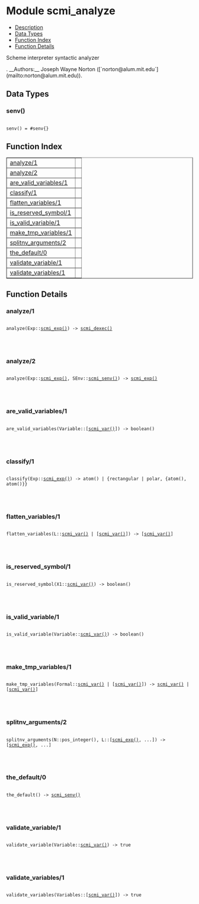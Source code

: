 

# Module scmi_analyze #
* [Description](#description)
* [Data Types](#types)
* [Function Index](#index)
* [Function Details](#functions)


<p>Scheme interpreter syntactic analyzer</p>.
__Authors:__ Joseph Wayne Norton ([`norton@alum.mit.edu`](mailto:norton@alum.mit.edu)).

<a name="types"></a>

## Data Types ##




### <a name="type-senv">senv()</a> ###



<pre><code>
senv() = #senv{}
</code></pre>


<a name="index"></a>

## Function Index ##


<table width="100%" border="1" cellspacing="0" cellpadding="2" summary="function index"><tr><td valign="top"><a href="#analyze-1">analyze/1</a></td><td></td></tr><tr><td valign="top"><a href="#analyze-2">analyze/2</a></td><td></td></tr><tr><td valign="top"><a href="#are_valid_variables-1">are_valid_variables/1</a></td><td></td></tr><tr><td valign="top"><a href="#classify-1">classify/1</a></td><td></td></tr><tr><td valign="top"><a href="#flatten_variables-1">flatten_variables/1</a></td><td></td></tr><tr><td valign="top"><a href="#is_reserved_symbol-1">is_reserved_symbol/1</a></td><td></td></tr><tr><td valign="top"><a href="#is_valid_variable-1">is_valid_variable/1</a></td><td></td></tr><tr><td valign="top"><a href="#make_tmp_variables-1">make_tmp_variables/1</a></td><td></td></tr><tr><td valign="top"><a href="#splitnv_arguments-2">splitnv_arguments/2</a></td><td></td></tr><tr><td valign="top"><a href="#the_default-0">the_default/0</a></td><td></td></tr><tr><td valign="top"><a href="#validate_variable-1">validate_variable/1</a></td><td></td></tr><tr><td valign="top"><a href="#validate_variables-1">validate_variables/1</a></td><td></td></tr></table>


<a name="functions"></a>

## Function Details ##

<a name="analyze-1"></a>

### analyze/1 ###


<pre><code>
analyze(Exp::<a href="#type-scmi_exp">scmi_exp()</a>) -&gt; <a href="#type-scmi_dexec">scmi_dexec()</a>
</code></pre>

<br></br>



<a name="analyze-2"></a>

### analyze/2 ###


<pre><code>
analyze(Exp::<a href="#type-scmi_exp">scmi_exp()</a>, SEnv::<a href="#type-scmi_senv">scmi_senv()</a>) -&gt; <a href="#type-scmi_exp">scmi_exp()</a>
</code></pre>

<br></br>



<a name="are_valid_variables-1"></a>

### are_valid_variables/1 ###


<pre><code>
are_valid_variables(Variable::[<a href="#type-scmi_var">scmi_var()</a>]) -&gt; boolean()
</code></pre>

<br></br>



<a name="classify-1"></a>

### classify/1 ###


<pre><code>
classify(Exp::<a href="#type-scmi_exp">scmi_exp()</a>) -&gt; atom() | {rectangular | polar, {atom(), atom()}}
</code></pre>

<br></br>



<a name="flatten_variables-1"></a>

### flatten_variables/1 ###


<pre><code>
flatten_variables(L::<a href="#type-scmi_var">scmi_var()</a> | [<a href="#type-scmi_var">scmi_var()</a>]) -&gt; [<a href="#type-scmi_var">scmi_var()</a>]
</code></pre>

<br></br>



<a name="is_reserved_symbol-1"></a>

### is_reserved_symbol/1 ###


<pre><code>
is_reserved_symbol(X1::<a href="#type-scmi_var">scmi_var()</a>) -&gt; boolean()
</code></pre>

<br></br>



<a name="is_valid_variable-1"></a>

### is_valid_variable/1 ###


<pre><code>
is_valid_variable(Variable::<a href="#type-scmi_var">scmi_var()</a>) -&gt; boolean()
</code></pre>

<br></br>



<a name="make_tmp_variables-1"></a>

### make_tmp_variables/1 ###


<pre><code>
make_tmp_variables(Formal::<a href="#type-scmi_var">scmi_var()</a> | [<a href="#type-scmi_var">scmi_var()</a>]) -&gt; <a href="#type-scmi_var">scmi_var()</a> | [<a href="#type-scmi_var">scmi_var()</a>]
</code></pre>

<br></br>



<a name="splitnv_arguments-2"></a>

### splitnv_arguments/2 ###


<pre><code>
splitnv_arguments(N::pos_integer(), L::[<a href="#type-scmi_exp">scmi_exp()</a>, ...]) -&gt; [<a href="#type-scmi_exp">scmi_exp()</a>, ...]
</code></pre>

<br></br>



<a name="the_default-0"></a>

### the_default/0 ###


<pre><code>
the_default() -&gt; <a href="#type-scmi_senv">scmi_senv()</a>
</code></pre>

<br></br>



<a name="validate_variable-1"></a>

### validate_variable/1 ###


<pre><code>
validate_variable(Variable::<a href="#type-scmi_var">scmi_var()</a>) -&gt; true
</code></pre>

<br></br>



<a name="validate_variables-1"></a>

### validate_variables/1 ###


<pre><code>
validate_variables(Variables::[<a href="#type-scmi_var">scmi_var()</a>]) -&gt; true
</code></pre>

<br></br>



